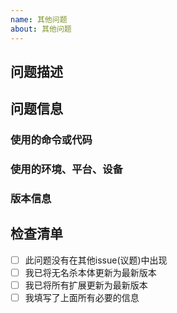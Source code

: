 ```yaml
---
name: 其他问题
about: 其他问题
---
```

## 问题描述

## 问题信息
<!-- 包括所有可能有助于理解和重现问题的相关信息 -->

### 使用的命令或代码
<!-- 需要什么命令或代码来重现问题？ -->

### 使用的环境、平台、设备
<!-- 您在什么环境、什么平台或什么设备上遇到问题？ -->



### 版本信息
<!--
您正在使用哪些相关版本？
例如: win64位，win32位
-->



## 检查清单
<!-- 请在`[]`中加一个`x`来勾选方框且周围没有空格，如下所示：`[x]` -->

- [ ] 此问题没有在其他issue(议题)中出现
- [ ] 我已将无名杀本体更新为最新版本
- [ ] 我已将所有扩展更新为最新版本
- [ ] 我填写了上面所有必要的信息
